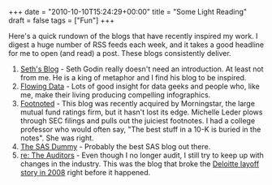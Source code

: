 +++
date = "2010-10-10T15:24:29+00:00"
title = "Some Light Reading"
draft = false
tags = ["Fun"]
+++

Here's a quick rundown of the blogs that have recently inspired my work. I digest a huge number of RSS feeds each week, and it takes a good headline for me to open (and read) a post. These blogs consistently deliver. 

1. [Seth's Blog](http://sethgodin.typepad.com/seths_blog/) - Seth Godin really doesn't need an introduction. At least not from me. He is a king of metaphor and I find his blog to be inspired. 
2. [Flowing Data](http://flowingdata.com/) - Lots of good insight for data geeks and people who, like me, make their living producing compelling infographics. 
3. [Footnoted](http://www.footnoted.com/) - This blog was recently acquired by Morningstar, the large mutual fund ratings firm, but it hasn't lost its edge. Michelle Leder plows through SEC filings and pulls out the juiciest footnotes. I had a college professor who would often say, "The best stuff in a 10-K is buried in the notes". She was right. 
4. [The SAS Dummy](http://blogs.sas.com/sasdummy/) - Probably the best SAS blog out there. 
5. [re: The Auditors](http://retheauditors.com/) - Even though I no longer audit, I still try to keep up with changes in the industry. This was the blog that broke the [Deloitte layoff story in 2008](http://retheauditors.com/2008/07/21/deloitte-double-talk/) right before it happened.